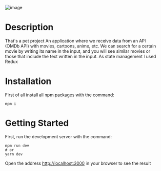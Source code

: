 ![image](https://user-images.githubusercontent.com/92051961/194701316-f0c7b4a9-5be5-4c0a-865e-e78450b52748.png)
# Description
That's a pet project
An application where we receive data from an API (OMDb API) with movies, cartoons, anime, etc.
We can search for a certain movie by writing its name in the input, and you will see similar movies or those that include the text written in the input.
As state management I used Redux
# Installation
First of all install all npm packages with the command:
```
npm i
```
# Getting Started
First, run the development server with the command: 
```
npm run dev
# or
yarn dev
```
Open the address [http://localhost:3000](http://localhost:3000) in your browser to see the result
